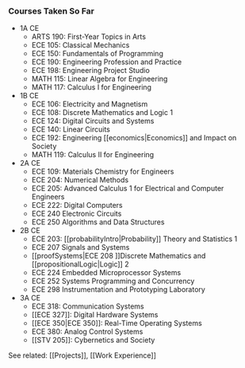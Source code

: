 ### Courses Taken So Far
- 1A CE
	- ARTS 190: First-Year Topics in Arts
	- ECE 105: Classical Mechanics
	- ECE 150: Fundamentals of Programming
	- ECE 190: Engineering Profession and Practice
	- ECE 198: Engineering Project Studio
	- MATH 115: Linear Algebra for Engineering
	- MATH 117: Calculus I for Engineering
- 1B CE
	- ECE 106: Electricity and Magnetism
	- ECE 108: Discrete Mathematics and Logic 1
	- ECE 124: Digital Circuits and Systems
	- ECE 140: Linear Circuits
	- ECE 192: Engineering [[economics|Economics]] and Impact on Society
	- MATH 119: Calculus II for Engineering
- 2A CE
	- ECE 109: Materials Chemistry for Engineers
	- ECE 204: Numerical Methods
	- ECE 205: Advanced Calculus 1 for Electrical and Computer Engineers 
	- ECE 222: Digital Computers 
	- ECE 240 Electronic Circuits
	- ECE 250 Algorithms and Data Structures
- 2B CE
	- ECE 203: [[probabilityIntro|Probability]] Theory and Statistics 1 
	- ECE 207 Signals and Systems 
	- [[proofSystems|ECE 208 ]]Discrete Mathematics and [[propositionalLogic|Logic]] 2 
	- ECE 224 Embedded Microprocessor Systems 
	- ECE 252 Systems Programming and Concurrency 
	- ECE 298 Instrumentation and Prototyping Laboratory
- 3A CE
	- ECE 318: Communication Systems
	- [[ECE 327]]: Digital Hardware Systems
	- [[ECE 350|ECE 350]]: Real-Time Operating Systems
	- ECE 380: Analog Control Systems
	- [[STV 205]]: Cybernetics and Society

See related: [[Projects]], [[Work Experience]]